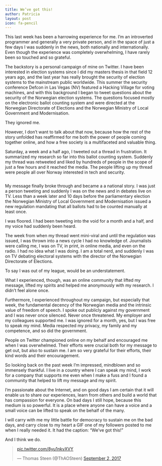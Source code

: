 ```yaml
---
title: We’ve got this!
author: Patricia
layout: post
icon: fa-pencil
---
```


This last week has been a harrowing experience for me. I’m an introverted programmer and generally a very private person, and in the space of just a few days I was suddenly in the news, both nationally and internationally. Even though the experience was completely overwhelming, I have rarely been so touched and so grateful.

The backstory is a personal campaign of mine on Twitter. I have been interested in election systems since I did my masters thesis in that field 12 years ago, and the last year has really brought the security of election systems to the mainstream public worldwide. This summer the security conference Defcon in Las Vegas (NV) featured a Hacking Village for voting machines, and with this background I began to tweet questions about the security of the Norwegian election systems. The questions focused mostly on the electronic ballot counting system and were directed at the Norwegian Directorate of Elections and the Norwegian Ministry of Local Government and Modernisation.

They ignored me.

However, I don’t want to talk about that now, because how the rest of the story unfolded has reaffirmed for me both the power of people coming together online, and how a free society is a multifaceted and valuable thing.

Saturday, a week and a half ago, I tweeted out a thread in frustration. It summarized my research so far into this ballot counting system. Suddenly my thread was retweeted and liked by hundreds of people in the scope of just a few hours and it reached the media. The people lifting up my thread were people all over Norway interested in tech and security.

<span class="image right"><img src="{{ 'assets/images/pic03.jpg' | relative_url }}" alt="" /></span>

My message finally broke through and became a a national story. I was just a person tweeting and suddenly I was on the news and in debates live on TV. Less than a week later and 10 days before the parliamentary election the Norwegian Ministry of Local Government and Modernisation issued a new regulation mandating that all ballots had to be counted manually at least once.

I was floored. I had been tweeting into the void for a month and a half, and my voice had suddenly been heard.

The week from when my thread went mini-viral and until the regulation was issued, I was thrown into a news cycle I had no knowledge of. Journalists were calling me, I was on TV, in print, in online media, and even on the radio. I had no idea what I was doing. I am a total nerd, and suddenly I was on TV debating electoral systems with the director of the Norwegian Directorate of Elections.

To say I was out of my league, would be an understatement.

What I experienced, though, was an online community that lifted my message, lifted my spirits and helped me anonymously with my research. I didn’t feel alone once.

Furthermore, I experienced throughout my campaign, but especially that week, the fundamental decency of the Norwegian media and the intrinsic value of freedom of speech. I spoke out publicly against my government and I was never once silenced. Never once threatened. My employer and my colleagues supported me. I was ignored for a month, yes, but I was free to speak my mind. Media respected my privacy, my family and my competence, and so did the government.

People on Twitter championed online on my behalf and encouraged me when I was overwhelmed. Their efforts were crucial both for my message to get out, but also to sustain me. I am so very grateful for their efforts, their kind words and their encouragement.

So looking back on the past week I’m impressed, mindblown and so immensely thankful. I live in a country where I can speak my mind, I work for a company that supports me even when I make a fuss and I found a community that helped to lift my message and my spirit.

I’m passionate about the Internet, and on good days I am certain that it will enable us to share our experiences, learn from others and build a world that has compassion for everyone. On bad days I still hope, because this medium is so powerful. It is a place where anyone can have a voice and a small voice can be lifted to speak on the behalf of the many.

I will carry with me my little battle for democracy to sustain me on the bad days, and carry close to my heart a GIF one of my followers posted to me when I really needed it. It had the caption: “We’ve got this!”

And I think we do.

<blockquote class="twitter-tweet" data-lang="en"><p lang="und" dir="ltr"> <a href="https://t.co/8yu1nkvXVY">pic.twitter.com/8yu1nkvXVY</a></p>&mdash; Thomas Steen (@ThAOSteen) <a href="https://twitter.com/ThAOSteen/status/904063467392552961?ref_src=twsrc%5Etfw">September 2, 2017</a></blockquote>
<script async src="https://platform.twitter.com/widgets.js" charset="utf-8"></script>
